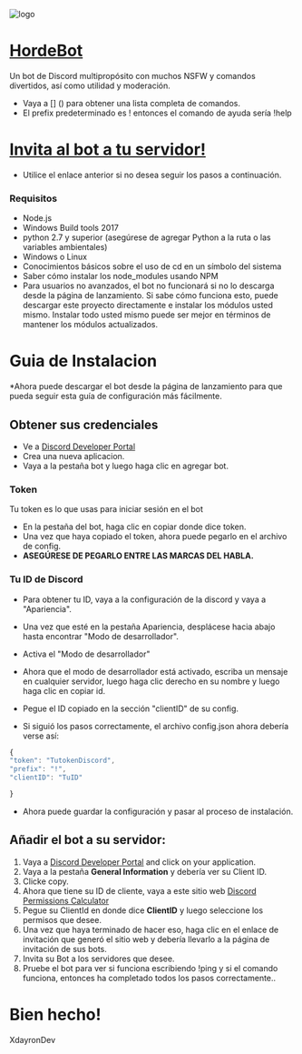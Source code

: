 ![logo](https://i.imgur.com/tLIpoQo.png)

# [HordeBot](https://github.com/XdayronDev/HordeBot) 
Un bot de Discord multipropósito con muchos NSFW y comandos divertidos, así como utilidad y moderación. 
* Vaya a [] () para obtener una lista completa de comandos.
* El prefix predeterminado es ! entonces el comando de ayuda sería !help
# [Invita al bot a tu servidor!](https://discord.com/oauth2/authorize?client_id=858987930882277388&scope=bot&permissions=8) 
* Utilice el enlace anterior si no desea seguir los pasos a continuación.
### Requisitos
* Node.js
* Windows Build tools 2017
* python 2.7 y superior (asegúrese de agregar Python a la ruta o las variables ambientales)
* Windows o Linux
* Conocimientos básicos sobre el uso de cd en un símbolo del sistema
* Saber cómo instalar los node_modules usando NPM
* Para usuarios no avanzados, el bot no funcionará si no lo descarga desde la página de lanzamiento.
Si sabe cómo funciona esto, puede descargar este proyecto directamente e instalar los módulos usted mismo.
Instalar todo usted mismo puede ser mejor en términos de mantener los módulos actualizados.
# **Guia de Instalacion**
*Ahora puede descargar el bot desde la página de lanzamiento para que pueda seguir esta guía de configuración más fácilmente.
## Obtener sus credenciales
* Ve a [Discord Developer Portal](https://discordapp.com/developers/applications/)
* Crea una nueva aplicacion.
* Vaya a la pestaña bot y luego haga clic en agregar bot.
### Token
Tu token es lo que usas para iniciar sesión en el bot
* En la pestaña del bot, haga clic en copiar donde dice token.
* Una vez que haya copiado el token, ahora puede pegarlo en el archivo de config.
* **ASEGÚRESE DE PEGARLO ENTRE LAS MARCAS DEL HABLA.**
 ### Tu ID de Discord
 * Para obtener tu ID, vaya a la configuración de la discord y vaya a "Apariencia".
 * Una vez que esté en la pestaña Apariencia, desplácese hacia abajo hasta encontrar "Modo de desarrollador".
 * Activa el "Modo de desarrollador"
 * Ahora que el modo de desarrollador está activado, escriba un mensaje en cualquier servidor, luego haga clic derecho en su nombre y luego haga clic en copiar id.
 * Pegue el ID copiado en la sección "clientID" de su config.
 
 * Si siguió los pasos correctamente, el archivo config.json ahora debería verse así:
  ```js 
  {
  "token": "TutokenDiscord",
  "prefix": "!",
  "clientID": "TuID"

}
  ```
  * Ahora puede guardar la configuración y pasar al proceso de instalación.
## Añadir el bot a su servidor:
1. Vaya a [Discord Developer Portal](https://discordapp.com/developers/applications/) and click on your application.
2. Vaya a la pestaña **General Information** y debería ver su Client ID.
3. Clicke copy.
4. Ahora que tiene su ID de cliente, vaya a este sitio web [Discord Permissions Calculator](https://discordapi.com/permissions.html#8)
5. Pegue su ClientId en donde dice **ClientID** y luego seleccione los permisos que desee.
6. Una vez que haya terminado de hacer eso, haga clic en el enlace de invitación que generó el sitio web y debería llevarlo a la página de invitación de sus bots.
7. Invita su Bot a los servidores que desee.
8. Pruebe el bot para ver si funciona escribiendo !ping y si el comando funciona, entonces ha completado todos los pasos correctamente..
# Bien hecho!
XdayronDev 
